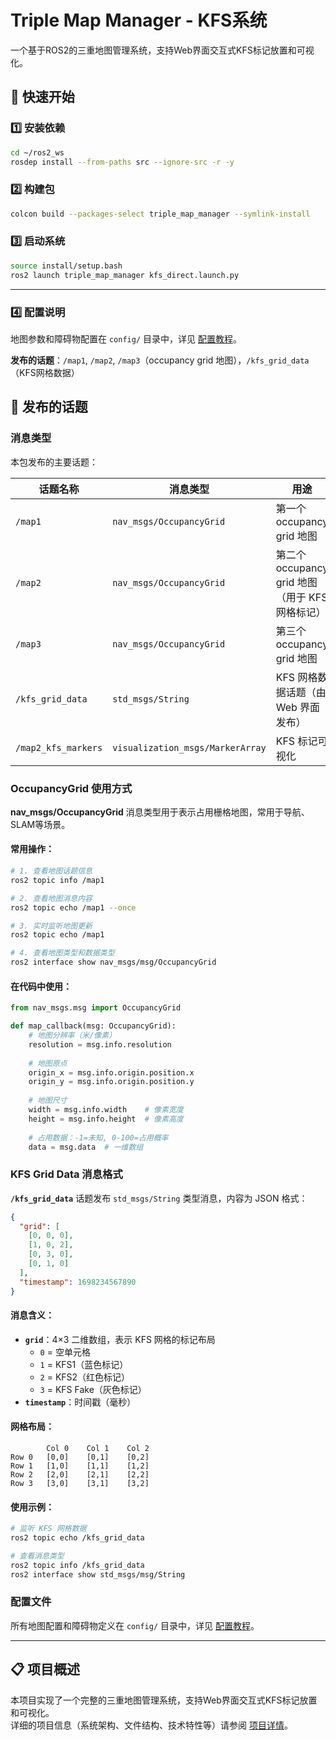 # Triple Map Manager - KFS系统

一个基于ROS2的三重地图管理系统，支持Web界面交互式KFS标记放置和可视化。

## 🚀 快速开始

### 1️⃣ 安装依赖

```bash
cd ~/ros2_ws
rosdep install --from-paths src --ignore-src -r -y
```

### 2️⃣ 构建包

```bash
colcon build --packages-select triple_map_manager --symlink-install
```

### 3️⃣ 启动系统

```bash
source install/setup.bash
ros2 launch triple_map_manager kfs_direct.launch.py
```

---

### 4️⃣ 配置说明

地图参数和障碍物配置在 `config/` 目录中，详见 [配置教程](CONFIG_TUTORIAL.md)。

**发布的话题**：`/map1`, `/map2`, `/map3`（occupancy grid 地图），`/kfs_grid_data`（KFS网格数据）
## 📡 发布的话题

### 消息类型

本包发布的主要话题：

| 话题名称 | 消息类型 | 用途 |
|---------|---------|------|
| `/map1` | `nav_msgs/OccupancyGrid` | 第一个 occupancy grid 地图 |
| `/map2` | `nav_msgs/OccupancyGrid` | 第二个 occupancy grid 地图（用于 KFS 网格标记） |
| `/map3` | `nav_msgs/OccupancyGrid` | 第三个 occupancy grid 地图 |
| `/kfs_grid_data` | `std_msgs/String` | KFS 网格数据话题（由 Web 界面发布） |
| `/map2_kfs_markers` | `visualization_msgs/MarkerArray` | KFS 标记可视化 |

### OccupancyGrid 使用方式

**nav_msgs/OccupancyGrid** 消息类型用于表示占用栅格地图，常用于导航、SLAM等场景。

#### 常用操作：

```bash
# 1. 查看地图话题信息
ros2 topic info /map1

# 2. 查看地图消息内容
ros2 topic echo /map1 --once

# 3. 实时监听地图更新
ros2 topic echo /map1

# 4. 查看地图类型和数据类型
ros2 interface show nav_msgs/msg/OccupancyGrid
```

#### 在代码中使用：

```python
from nav_msgs.msg import OccupancyGrid

def map_callback(msg: OccupancyGrid):
    # 地图分辨率（米/像素）
    resolution = msg.info.resolution
    
    # 地图原点
    origin_x = msg.info.origin.position.x
    origin_y = msg.info.origin.position.y
    
    # 地图尺寸
    width = msg.info.width    # 像素宽度
    height = msg.info.height  # 像素高度
    
    # 占用数据：-1=未知, 0-100=占用概率
    data = msg.data  # 一维数组
```

### KFS Grid Data 消息格式

**`/kfs_grid_data`** 话题发布 `std_msgs/String` 类型消息，内容为 JSON 格式：

```json
{
  "grid": [
    [0, 0, 0],
    [1, 0, 2],
    [0, 3, 0],
    [0, 1, 0]
  ],
  "timestamp": 1698234567890
}
```

#### 消息含义：

- **`grid`**：4×3 二维数组，表示 KFS 网格的标记布局
  - `0` = 空单元格
  - `1` = KFS1（蓝色标记）
  - `2` = KFS2（红色标记）
  - `3` = KFS Fake（灰色标记）
- **`timestamp`**：时间戳（毫秒）

#### 网格布局：

```
        Col 0    Col 1    Col 2
Row 0   [0,0]    [0,1]    [0,2]
Row 1   [1,0]    [1,1]    [1,2]
Row 2   [2,0]    [2,1]    [2,2]
Row 3   [3,0]    [3,1]    [3,2]
```

#### 使用示例：

```bash
# 监听 KFS 网格数据
ros2 topic echo /kfs_grid_data

# 查看消息类型
ros2 topic info /kfs_grid_data
ros2 interface show std_msgs/msg/String
```

### 配置文件

所有地图配置和障碍物定义在 `config/` 目录中，详见 [配置教程](CONFIG_TUTORIAL.md)。

---

## 📋 项目概述

本项目实现了一个完整的三重地图管理系统，支持Web界面交互式KFS标记放置和可视化。  
详细的项目信息（系统架构、文件结构、技术特性等）请参阅 [项目详情](PROJECT_DETAILS.md)。